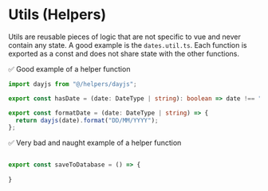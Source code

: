 # Utils (Helpers)

Utils are reusable pieces of logic that are not specific to vue and never contain any state. A good example is
the `dates.util.ts`. Each function is
exported as a const and does not share state with the other functions.

✅ Good example of a helper function
```typescript
import dayjs from "@/helpers/dayjs";

export const hasDate = (date: DateType | string): boolean => date !== "-";

export const formatDate = (date: DateType | string) => {
  return dayjs(date).format("DD/MM/YYYY");
};
```

✅ Very bad and naught example of a helper function
```typescript

export const saveToDatabase = () => {
  
}
```
